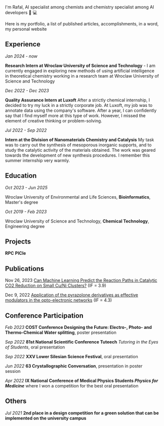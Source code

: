 I'm Rafal, AI specialist among chemists and chemistry specialist among AI developers 🧪 💻

Here is my portfolio, a list of published articles, accomplishments, in a word, my personal website

## Experience

*Jan 2024 - now*

**Research Intern at Wroclaw University of Science and Technology** - I am currently engaged in exploring new methods of using artificial intelligence in theoretical chemistry working in a research team at Wroclaw University of Science and Technology

*Dec 2022 - Dec 2023*

**Quality Assurance Intern at Luxoft**  After a strictly chemical internship, I decided to try my luck in a strictly corporate job. At Luxoft, my job was to annotate data using the company's software. After a year, I can confidently say that I find myself more at this type of work. However, I missed the element of creative thinking or problem-solving. 

*Jul 2022 - Sep 2022*

**Intern at the Division of Nanomaterials Chemistry and Catalysis** My task was to carry out the synthesis of mesoporous inorganic supports, and to study the catalytic activity of the materials obtained. The work was geared towards the development of new synthesis procedures. I remember this summer internship very warmly.
## Education
*Oct 2023 - Jun 2025*

Wroclaw University of Environmental and Life Sciences, **Bioinformatics**, Master's degree

*Oct 2019 - Feb 2023*

Wroclaw University of Science and Technology, **Chemical Technology**, Engineering degree
## Projects

**RPC**
**PICle**

## Publications

Nov 26, 2023 [Can Machine Learning Predict the Reaction Paths in Catalytic CO2 Reduction on Small Cu/Ni Clusters?](https://www.mdpi.com/2073-4344/13/12/1470) (IF = 3.9)

Dec 9, 2022 [Application of the pyrazolone derivatives as effective modulators in the opto-electronic networks](https://www.sciencedirect.com/science/article/abs/pii/S1010603022007055?via%3Dihub) (IF = 4.3)

## Conference Participation

*Feb 2023*
**COST Conference Designing the Future: Electro-, Photo- and Thermo-Chemical Water splitting**, poster presentation

*Sep 2022*
**81st National Scientific Conference Tuteech** *Tutoring in the Eyes of Students*, oral presentation

*Sep 2022*
**XXV Lower Silesian Science Festival**, oral presentation

*Jun 2022*
**63 Crystallographic Conversation**, presentation in poster session

*Apr 2022*
**IX National Conference of Medical Physics Students *Physics for Medicine*** where I won a competition for the best oral presentation

## Others

*Jul 2021*
**2nd place in a design competition for a green solution that can be implemented on the university campus**
